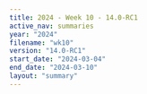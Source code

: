 ```yaml
---
title: 2024 - Week 10 - 14.0-RC1
active_nav: summaries
year: "2024"
filename: "wk10"
version: "14.0-RC1"
start_date: "2024-03-04"
end_date: "2024-03-10"
layout: "summary"
---
```

